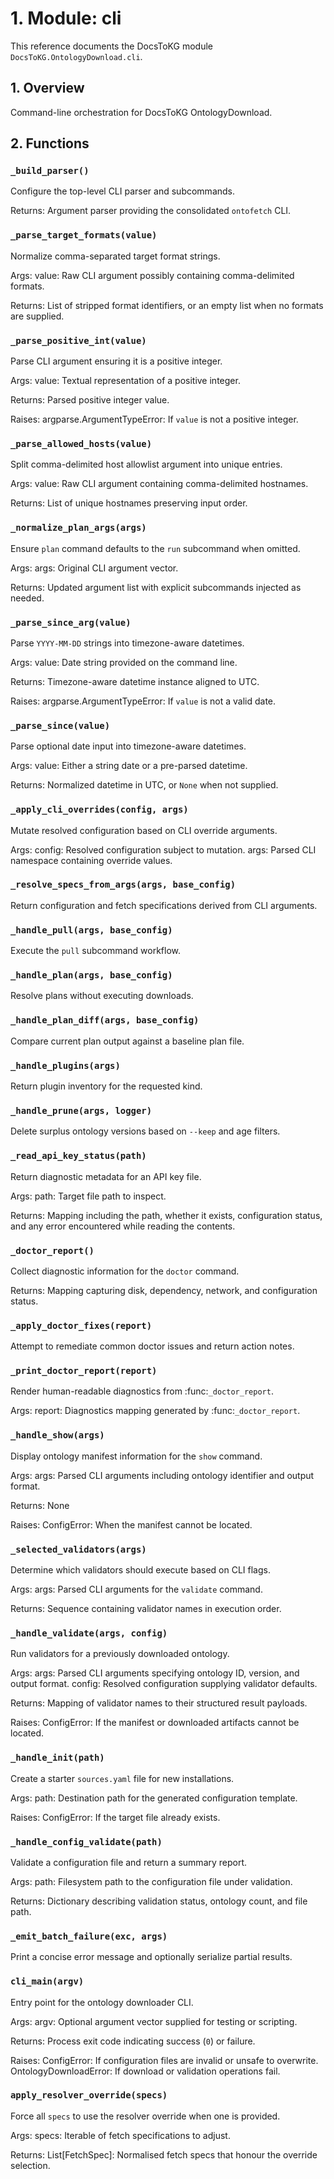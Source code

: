 # 1. Module: cli

This reference documents the DocsToKG module ``DocsToKG.OntologyDownload.cli``.

## 1. Overview

Command-line orchestration for DocsToKG OntologyDownload.

## 2. Functions

### `_build_parser()`

Configure the top-level CLI parser and subcommands.

Returns:
Argument parser providing the consolidated ``ontofetch`` CLI.

### `_parse_target_formats(value)`

Normalize comma-separated target format strings.

Args:
value: Raw CLI argument possibly containing comma-delimited formats.

Returns:
List of stripped format identifiers, or an empty list when no formats are supplied.

### `_parse_positive_int(value)`

Parse CLI argument ensuring it is a positive integer.

Args:
value: Textual representation of a positive integer.

Returns:
Parsed positive integer value.

Raises:
argparse.ArgumentTypeError: If ``value`` is not a positive integer.

### `_parse_allowed_hosts(value)`

Split comma-delimited host allowlist argument into unique entries.

Args:
value: Raw CLI argument containing comma-delimited hostnames.

Returns:
List of unique hostnames preserving input order.

### `_normalize_plan_args(args)`

Ensure ``plan`` command defaults to the ``run`` subcommand when omitted.

Args:
args: Original CLI argument vector.

Returns:
Updated argument list with explicit subcommands injected as needed.

### `_parse_since_arg(value)`

Parse ``YYYY-MM-DD`` strings into timezone-aware datetimes.

Args:
value: Date string provided on the command line.

Returns:
Timezone-aware datetime instance aligned to UTC.

Raises:
argparse.ArgumentTypeError: If ``value`` is not a valid date.

### `_parse_since(value)`

Parse optional date input into timezone-aware datetimes.

Args:
value: Either a string date or a pre-parsed datetime.

Returns:
Normalized datetime in UTC, or ``None`` when not supplied.

### `_apply_cli_overrides(config, args)`

Mutate resolved configuration based on CLI override arguments.

Args:
config: Resolved configuration subject to mutation.
args: Parsed CLI namespace containing override values.

### `_resolve_specs_from_args(args, base_config)`

Return configuration and fetch specifications derived from CLI arguments.

### `_handle_pull(args, base_config)`

Execute the ``pull`` subcommand workflow.

### `_handle_plan(args, base_config)`

Resolve plans without executing downloads.

### `_handle_plan_diff(args, base_config)`

Compare current plan output against a baseline plan file.

### `_handle_plugins(args)`

Return plugin inventory for the requested kind.

### `_handle_prune(args, logger)`

Delete surplus ontology versions based on ``--keep`` and age filters.

### `_read_api_key_status(path)`

Return diagnostic metadata for an API key file.

Args:
path: Target file path to inspect.

Returns:
Mapping including the path, whether it exists, configuration status, and
any error encountered while reading the contents.

### `_doctor_report()`

Collect diagnostic information for the ``doctor`` command.

Returns:
Mapping capturing disk, dependency, network, and configuration status.

### `_apply_doctor_fixes(report)`

Attempt to remediate common doctor issues and return action notes.

### `_print_doctor_report(report)`

Render human-readable diagnostics from :func:`_doctor_report`.

Args:
report: Diagnostics mapping generated by :func:`_doctor_report`.

### `_handle_show(args)`

Display ontology manifest information for the ``show`` command.

Args:
args: Parsed CLI arguments including ontology identifier and output format.

Returns:
None

Raises:
ConfigError: When the manifest cannot be located.

### `_selected_validators(args)`

Determine which validators should execute based on CLI flags.

Args:
args: Parsed CLI arguments for the ``validate`` command.

Returns:
Sequence containing validator names in execution order.

### `_handle_validate(args, config)`

Run validators for a previously downloaded ontology.

Args:
args: Parsed CLI arguments specifying ontology ID, version, and output format.
config: Resolved configuration supplying validator defaults.

Returns:
Mapping of validator names to their structured result payloads.

Raises:
ConfigError: If the manifest or downloaded artifacts cannot be located.

### `_handle_init(path)`

Create a starter ``sources.yaml`` file for new installations.

Args:
path: Destination path for the generated configuration template.

Raises:
ConfigError: If the target file already exists.

### `_handle_config_validate(path)`

Validate a configuration file and return a summary report.

Args:
path: Filesystem path to the configuration file under validation.

Returns:
Dictionary describing validation status, ontology count, and file path.

### `_emit_batch_failure(exc, args)`

Print a concise error message and optionally serialize partial results.

### `cli_main(argv)`

Entry point for the ontology downloader CLI.

Args:
argv: Optional argument vector supplied for testing or scripting.

Returns:
Process exit code indicating success (`0`) or failure.

Raises:
ConfigError: If configuration files are invalid or unsafe to overwrite.
OntologyDownloadError: If download or validation operations fail.

### `apply_resolver_override(specs)`

Force all ``specs`` to use the resolver override when one is provided.

Args:
specs: Iterable of fetch specifications to adjust.

Returns:
List[FetchSpec]: Normalised fetch specs that honour the override selection.

